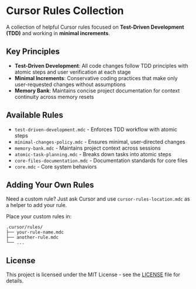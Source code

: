 # Cursor Rules Collection

A collection of helpful Cursor rules focused on **Test-Driven Development (TDD)** and working in **minimal increments**.

## Key Principles

- **Test-Driven Development**: All code changes follow TDD principles with atomic steps and user verification at each stage
- **Minimal Increments**: Conservative coding practices that make only user-requested changes without assumptions
- **Memory Bank**: Maintains concise project documentation for context continuity across memory resets

## Available Rules

- `test-driven-development.mdc` - Enforces TDD workflow with atomic steps
- `minimal-changes-policy.mdc` - Ensures minimal, user-directed changes
- `memory-bank.mdc` - Maintains project context across sessions
- `atomic-task-planning.mdc` - Breaks down tasks into atomic steps
- `core-files-documentation.mdc` - Documentation standards for core files
- `core.mdc` - Core system behaviors

## Adding Your Own Rules

Need a custom rule? Just ask Cursor and use `cursor-rules-location.mdc` as a helper to add your rule. 

Place your custom rules in:
```
.cursor/rules/
├── your-rule-name.mdc
├── another-rule.mdc
└── ...
```

## License

This project is licensed under the MIT License - see the [LICENSE](LICENSE) file for details. 